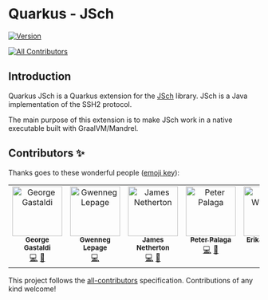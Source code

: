 # Quarkus - JSch

[![Version](https://img.shields.io/maven-central/v/io.quarkiverse.jsch/quarkus-jsch?logo=apache-maven&style=for-the-badge)](https://search.maven.org/artifact/io.quarkiverse.jsch/quarkus-jsch)

<!-- ALL-CONTRIBUTORS-BADGE:START - Do not remove or modify this section -->
[![All Contributors](https://img.shields.io/badge/all_contributors-6-orange.svg?style=flat-square)](#contributors-)
<!-- ALL-CONTRIBUTORS-BADGE:END -->

## Introduction

Quarkus JSch is a Quarkus extension for the [JSch](https://github.com/mwiede/jsch) library.
JSch is a Java implementation of the SSH2 protocol.

The main purpose of this extension is to make JSch work in a native executable built with GraalVM/Mandrel.


## Contributors ✨

Thanks goes to these wonderful people ([emoji key](https://allcontributors.org/docs/en/emoji-key)):

<!-- ALL-CONTRIBUTORS-LIST:START - Do not remove or modify this section -->
<!-- prettier-ignore-start -->
<!-- markdownlint-disable -->
<table>
  <tbody>
    <tr>
      <td align="center" valign="top" width="14.28%"><a href="http://gastaldi.wordpress.com"><img src="https://avatars.githubusercontent.com/u/54133?v=4?s=100" width="100px;" alt="George Gastaldi"/><br /><sub><b>George Gastaldi</b></sub></a><br /><a href="https://github.com/quarkiverse/quarkus-jsch/commits?author=gastaldi" title="Code">💻</a> <a href="#maintenance-gastaldi" title="Maintenance">🚧</a></td>
      <td align="center" valign="top" width="14.28%"><a href="https://github.com/gwenneg"><img src="https://avatars.githubusercontent.com/u/10584698?v=4?s=100" width="100px;" alt="Gwenneg Lepage"/><br /><sub><b>Gwenneg Lepage</b></sub></a><br /><a href="https://github.com/quarkiverse/quarkus-jsch/commits?author=gwenneg" title="Code">💻</a></td>
      <td align="center" valign="top" width="14.28%"><a href="https://jamesnetherton.github.io/"><img src="https://avatars.githubusercontent.com/u/4721408?v=4?s=100" width="100px;" alt="James Netherton"/><br /><sub><b>James Netherton</b></sub></a><br /><a href="https://github.com/quarkiverse/quarkus-jsch/commits?author=jamesnetherton" title="Code">💻</a> <a href="#maintenance-jamesnetherton" title="Maintenance">🚧</a></td>
      <td align="center" valign="top" width="14.28%"><a href="https://twitter.com/ppalaga"><img src="https://avatars.githubusercontent.com/u/1826249?v=4?s=100" width="100px;" alt="Peter Palaga"/><br /><sub><b>Peter Palaga</b></sub></a><br /><a href="https://github.com/quarkiverse/quarkus-jsch/commits?author=ppalaga" title="Code">💻</a> <a href="#maintenance-ppalaga" title="Maintenance">🚧</a></td>
      <td align="center" valign="top" width="14.28%"><a href="https://github.com/erik-wramner"><img src="https://avatars.githubusercontent.com/u/8382730?v=4?s=100" width="100px;" alt="Erik Wramner"/><br /><sub><b>Erik Wramner</b></sub></a><br /><a href="https://github.com/quarkiverse/quarkus-jsch/commits?author=erik-wramner" title="Code">💻</a></td>
      <td align="center" valign="top" width="14.28%"><a href="https://github.com/gnieser"><img src="https://avatars.githubusercontent.com/u/16840894?v=4?s=100" width="100px;" alt="gnieser"/><br /><sub><b>gnieser</b></sub></a><br /><a href="https://github.com/quarkiverse/quarkus-jsch/issues?q=author%3Agnieser" title="Bug reports">🐛</a> <a href="https://github.com/quarkiverse/quarkus-jsch/commits?author=gnieser" title="Code">💻</a></td>
    </tr>
  </tbody>
</table>

<!-- markdownlint-restore -->
<!-- prettier-ignore-end -->

<!-- ALL-CONTRIBUTORS-LIST:END -->

This project follows the [all-contributors](https://github.com/all-contributors/all-contributors) specification. Contributions of any kind welcome!
